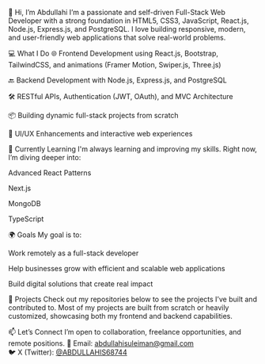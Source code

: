 👋 Hi, I’m Abdullahi
I’m a passionate and self-driven Full-Stack Web Developer with a strong foundation in HTML5, CSS3, JavaScript, React.js, Node.js, Express.js, and PostgreSQL. I love building responsive, modern, and user-friendly web applications that solve real-world problems.

💻 What I Do
🌐 Frontend Development using React.js, Bootstrap, TailwindCSS, and animations (Framer Motion, Swiper.js, Three.js)

🔙 Backend Development with Node.js, Express.js, and PostgreSQL

🛠️ RESTful APIs, Authentication (JWT, OAuth), and MVC Architecture

📦 Building dynamic full-stack projects from scratch

🎨 UI/UX Enhancements and interactive web experiences

🧠 Currently Learning
I'm always learning and improving my skills. Right now, I’m diving deeper into:

Advanced React Patterns

Next.js

MongoDB

TypeScript

🌍 Goals
My goal is to:

Work remotely as a full-stack developer

Help businesses grow with efficient and scalable web applications

Build digital solutions that create real impact

📌 Projects
Check out my repositories below to see the projects I’ve built and contributed to. Most of my projects are built from scratch or heavily customized, showcasing both my frontend and backend capabilities.

📫 Let’s Connect
I’m open to collaboration, freelance opportunities, and remote positions.
📧 Email: [abdullahisuleiman@gmail.com](mailto:abdullahisuleiman6683@gmail.com)  
🐦 X (Twitter): [@ABDULLAHIS68744](https://x.com/ABDULLAHIS68744)
